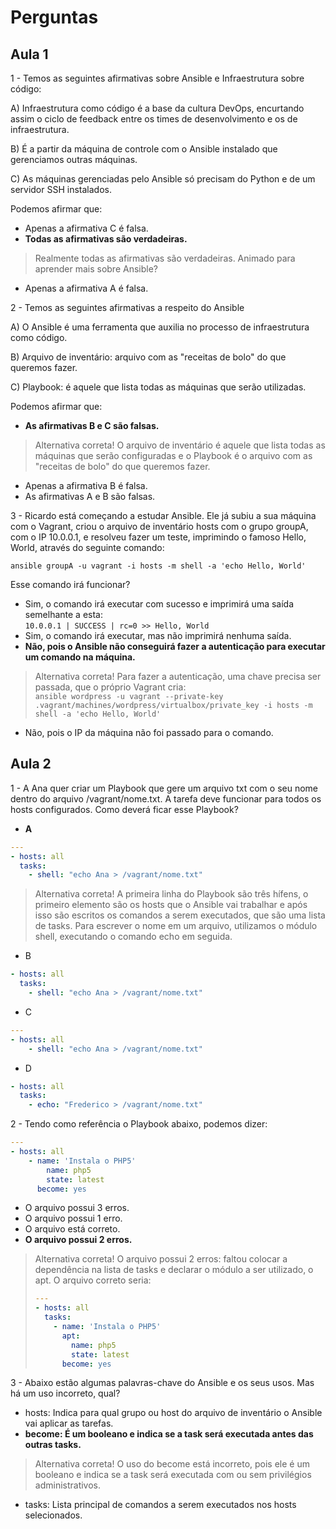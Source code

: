 # Perguntas

## Aula 1

1 - Temos as seguintes afirmativas sobre Ansible e Infraestrutura sobre código:

A) Infraestrutura como código é a base da cultura DevOps, encurtando assim o ciclo de feedback entre os times de desenvolvimento e os de infraestrutura.

B) É a partir da máquina de controle com o Ansible instalado que gerenciamos outras máquinas.

C) As máquinas gerenciadas pelo Ansible só precisam do Python e de um servidor SSH instalados.

Podemos afirmar que:

- Apenas a afirmativa C é falsa.
- __Todas as afirmativas são verdadeiras.__

> Realmente todas as afirmativas são verdadeiras. Animado para aprender mais sobre Ansible?

- Apenas a afirmativa A é falsa.

2 - Temos as seguintes afirmativas a respeito do Ansible

A) O Ansible é uma ferramenta que auxilia no processo de infraestrutura como código.

B) Arquivo de inventário: arquivo com as "receitas de bolo" do que queremos fazer.

C) Playbook: é aquele que lista todas as máquinas que serão utilizadas.

Podemos afirmar que:

- __As afirmativas B e C são falsas.__

> Alternativa correta! O arquivo de inventário é aquele que lista todas as máquinas que serão configuradas e o Playbook é o arquivo com as "receitas de bolo" do que queremos fazer.

- Apenas a afirmativa B é falsa.
- As afirmativas A e B são falsas.

3 - Ricardo está começando a estudar Ansible. Ele já subiu a sua máquina com o Vagrant, criou o arquivo de inventário hosts com o grupo groupA, com o IP 10.0.0.1, e resolveu fazer um teste, imprimindo o famoso Hello, World, através do seguinte comando:

```ansible groupA -u vagrant -i hosts -m shell -a 'echo Hello, World'```

Esse comando irá funcionar?

- Sim, o comando irá executar com sucesso e imprimirá uma saída semelhante a esta:  
```10.0.0.1 | SUCCESS | rc=0 >> Hello, World```
- Sim, o comando irá executar, mas não imprimirá nenhuma saída.
- __Não, pois o Ansible não conseguirá fazer a autenticação para executar um comando na máquina.__

> Alternativa correta! Para fazer a autenticação, uma chave precisa ser passada, que o próprio Vagrant cria:  
> ```ansible wordpress -u vagrant --private-key .vagrant/machines/wordpress/virtualbox/private_key -i hosts -m shell -a 'echo Hello, World'```

- Não, pois o IP da máquina não foi passado para o comando.

## Aula 2

1 - A Ana quer criar um Playbook que gere um arquivo txt com o seu nome dentro do arquivo /vagrant/nome.txt. A tarefa deve funcionar para todos os hosts configurados. Como deverá ficar esse Playbook?

- __A__

``` yml
---
- hosts: all
  tasks:
    - shell: "echo Ana > /vagrant/nome.txt"
```

> Alternativa correta! A primeira linha do Playbook são três hífens, o primeiro elemento são os hosts que o Ansible vai trabalhar e após isso são escritos os comandos a serem executados, que são uma lista de tasks. Para escrever o nome em um arquivo, utilizamos o módulo shell, executando o comando echo em seguida.

- B

``` yml
- hosts: all
  tasks:
    - shell: "echo Ana > /vagrant/nome.txt"
```

- C

``` yml
---
- hosts: all
    - shell: "echo Ana > /vagrant/nome.txt"
```

- D

``` yml
- hosts: all
  tasks:
    - echo: "Frederico > /vagrant/nome.txt"
```

2 - Tendo como referência o Playbook abaixo, podemos dizer:

``` yml
---
- hosts: all
    - name: 'Instala o PHP5'
        name: php5
        state: latest
      become: yes
```

- O arquivo possui 3 erros.
- O arquivo possui 1 erro.
- O arquivo está correto.
- __O arquivo possui 2 erros.__

> Alternativa correta! O arquivo possui 2 erros: faltou colocar a dependência na lista de tasks e declarar o módulo a ser utilizado, o apt. O arquivo correto seria:
>
> ``` yml
> ---
> - hosts: all
>   tasks:
>     - name: 'Instala o PHP5'
>       apt:
>         name: php5
>         state: latest
>       become: yes
> ```

3 - Abaixo estão algumas palavras-chave do Ansible e os seus usos. Mas há um uso incorreto, qual?

- hosts: Indica para qual grupo ou host do arquivo de inventário o Ansible vai aplicar as tarefas.
- __become: É um booleano e indica se a task será executada antes das outras tasks.__

> Alternativa correta! O uso do become está incorreto, pois ele é um booleano e indica se a task será executada com ou sem privilégios administrativos.

- tasks: Lista principal de comandos a serem executados nos hosts selecionados.

